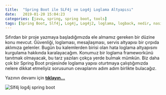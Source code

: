 ```yaml
---
title:  "Spring Boot ile SLF4j ve Log4j Loglama Altyapısı"
date:   2019-01-20 15:04:23
categories: [java, spring, spring boot, tools]
tags: [Spring Boot, Slf4j, Log4j, Log4j2, loglama, logback, nedir, nasıl yapılır, örnek, mehmet, cem, yücel, yucel, Slf4j, logback, exclude, log4j2, logger, lombok]
---
```


Sıfırdan bir proje yazmaya başladığımızda ele almamız gereken bir düzine konu mevcut. Güvenliği, loglaması, mesajlaşması, servis altyapısı bir çırpıda aklımıza gelenler. Bugün bu kalemlerden birisi olan hata loglama altyapısını kurgulama hakkında karalayacağım. Konumuz bir loglama frameworkünü tanıtmak olmayacak, bu tarz yazıları çokça yerde bulmak mümkün. Biz daha çok bir Spring Boot projesinde loglama yapısı oturtmaya çalıştığımızda nelere dikkat etmeliyiz sorusunun cevaplarını adım adım birlikte bulacağız.

Yazının devamı için 
<a style="font-weight:bold" href="https://medium.com/mehmetcemyucel/25873a7de714?utm_source=mehmetcemyucel.com&utm_medium=refferal&utm_campaign=blog" target="_blank">tıklayın...</a>

![Slf4j log4j spring boot](https://cdn-images-1.medium.com/max/800/1*wZTB6apo5T0lV0GljiJRBg.jpeg)